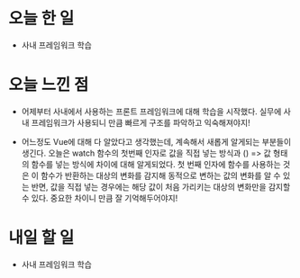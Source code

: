 # 오늘 한 일

-   사내 프레임워크 학습

# 오늘 느낀 점

-   어제부터 사내에서 사용하는 프론트 프레임워크에 대해 학습을 시작했다. 실무에 사내 프레임워크가 사용되니 만큼 빠르게 구조를 파악하고 익숙해져야지!

- 어느정도 Vue에 대해 다 알았다고 생각했는데, 계속해서 새롭게 알게되는 부분들이 생긴다. 오늘은 watch 함수의 첫번째 인자로 값을 직접 넣는 방식과 () => 값 형태의 함수를 넣는 방식에 차이에 대해 알게되었다. 첫 번째 인자에 함수를 사용하는 것은 이 함수가 반환하는 대상의 변화를 감지해 동적으로 변하는 값의 변화를 알 수 있는 반면, 값을 직접 넣는 경우에는 해당 값이 처음 가리키는 대상의 변화만을 감지할 수 있다. 중요한 차이니 만큼 잘 기억해두어야지!

# 내일 할 일

-  사내 프레임워크 학습